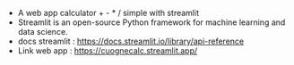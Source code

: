 - A web app calculator + - * / simple with streamlit
- Streamlit is an open-source Python framework for machine learning and data science.
- docs streamlit : https://docs.streamlit.io/library/api-reference
- Link web app : https://cuognecalc.streamlit.app/
